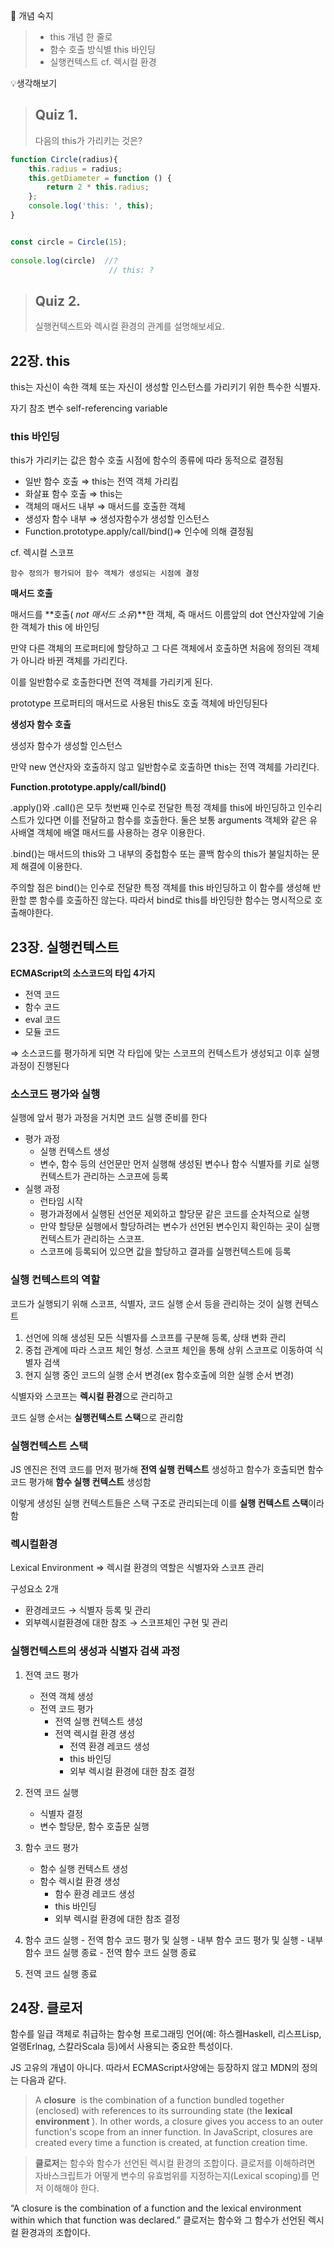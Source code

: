 🔐 개념 숙지

> - this 개념 한 줄로
> - 함수 호출 방식별 this 바인딩
> - 실행컨텍스트 cf. 렉시컬 환경


💡생각해보기

> ## Quiz 1.
> 다음의 this가 가리키는 것은?
```jsx
function Circle(radius){
	this.radius = radius;
	this.getDiameter = function () {
		return 2 * this.radius;
	};
    console.log('this: ', this);
}


const circle = Circle(15);  
        
console.log(circle)  //? 
                      // this: ?
```
> ## Quiz 2.
> 실행컨텍스트와 렉시컬 환경의 관계를 설명해보세요.

## 22장. this

this는 자신이 속한 객체 또는 자신이 생성할 인스턴스를 가리키기 위한 특수한 식별자.

자기 참조 변수 self-referencing variable

### **this 바인딩**

this가 가리키는 값은 함수 호출 시점에 함수의 종류에 따라 동적으로 결정됨
- 일반 함수 호출 ⇒ this는 전역 객체 가리킴
- 화살표 함수 호출 ⇒ this는
- 객체의 매서드 내부 ⇒ 매서드를 호출한 객체
- 생성자 함수 내부 ⇒ 생성자함수가 생성할 인스턴스
- Function.prototype.apply/call/bind()⇒ 인수에 의해 결정됨

cf. 렉시컬 스코프

    함수 정의가 평가되어 함수 객체가 생성되는 시점에 결정

**매서드 호출**

매서드를 **호출( *not 매서드 소유*)**한 객체, 즉 매서드 이름앞의 dot 연산자앞에 기술한 객체가 this 에 바인딩

만약 다른 객체의 프로퍼티에 할당하고 그 다른 객체에서 호출하면 처음에 정의된 객체가 아니라 바뀐 객체를 가리킨다. 

이를 일반함수로 호출한다면 전역 객체를 가리키게 된다. 

prototype 프로퍼티의 매서드로 사용된 this도 호출 객체에 바인딩된다

**생성자 함수 호출**

생성자 함수가 생성할 인스턴스

만약 new 연산자와 호출하지 않고 일반함수로 호출하면 this는 전역 객체를 가리킨다.

**Function.prototype.apply/call/bind()**

.apply()와 .call()은 모두 첫번째 인수로 전달한 특정 객체를 this에 바인딩하고 인수리스트가 있다면 이를 전달하고 함수를 호출한다.
둘은 보통 arguments 객체와 같은 유사배열 객체에 배열 매서드를 사용하는 경우 이용한다. 

.bind()는 매서드의 this와 그 내부의 중첩함수 또는 콜백 함수의 this가 불일치하는 문제 해결에 이용한다.

주의할 점은 bind()는 인수로 전달한 특정 객체를 this 바인딩하고 이 함수를 생성해 반환할 뿐 함수를 호출하진 않는다. 따라서 bind로 this를 바인딩한 함수는 명시적으로 호출해야한다.


## 23장. 실행컨텍스트
**ECMAScript의 소스코드의 타입 4가지**

- 전역 코드
- 함수 코드
- eval 코드
- 모듈 코드

⇒ 소스코드를 평가하게 되면 각 타입에 맞는 스코프의 컨텍스트가 생성되고 이후 실행 과정이 진행된다

### 소스코드 평가와 실행

실행에 앞서 평가 과정을 거치면 코드 실행 준비를 한다

- 평가 과정
    - 실행 컨텍스트 생성
    - 변수, 함수 등의 선언문만 먼저 실행해 생성된 변수나 함수 식별자를 키로 실행 컨텍스트가 관리하는 스코프에 등록
- 실행 과정
    - 런타임 시작
    - 평가과정에서 실행된 선언문 제외하고 할당문 같은 코드를 순차적으로 실행
    - 만약 할당문 실행에서 할당하려는 변수가 선언된 변수인지 확인하는 곳이 실행컨텍스트가 관리하는 스코프.
    - 스코프에 등록되어 있으면 값을 할당하고 결과를 실행컨텍스트에 등록

### 실행 컨텍스트의 역할

코드가 실행되기 위해 스코프, 식별자, 코드 실행 순서 등을 관리하는 것이 실행 컨텍스트

1. 선언에 의해 생성된 모든 식별자를 스코프를 구분해 등록, 상태 변화 관리
2. 중첩 관계에 따라 스코프 체인 형성. 스코프 체인을 통해 상위 스코프로 이동하여 식별자 검색
3. 현지 실행 중인 코드의 실행 순서 변경(ex 함수호출에 의한 실행 순서 변경)

식별자와 스코프는 **렉시컬 환경**으로 관리하고

코드 실행 순서는 **실행컨텍스트 스택**으로 관리함

### **실행컨텍스트 스택**

JS 엔진은 전역 코드를 먼저 평가해 **전역 실행 컨텍스트** 생성하고 함수가 호출되면 함수 코드 평가해 **함수 실행 컨텍스트** 생성함

이렇게 생성된 실행 컨텍스트들은 스택 구조로 관리되는데 이를 **실행 컨텍스트 스택**이라 함

### 렉시컬환경

Lexical Environment
⇒ 렉시컬 환경의 역할은 식별자와 스코프 관리

구성요소 2개

- 환경레코드 → 식별자 등록 및 관리
- 외부렉시컬환경에 대한 참조 → 스코프체인 구현 및 관리

### 실행컨텍스트의 생성과 식별자 검색 과정

1. 전역 코드 평가
    - 전역 객체 생성
    - 전역 코드 평가
        - 전역 실행 컨텍스트 생성
        - 전역 렉시컬 환경 생성
            - 전역 환경 레코드 생성
            - this 바인딩
            - 외부 렉시컬 환경에 대한 참조 결정

2. 전역 코드 실행
    - 식별자 결정
    - 변수 할당문, 함수 호출문 실행

3.  함수 코드 평가
    - 함수 실행 컨텍스트 생성
    - 함수 렉시컬 환경 생성
        - 함수 환경 레코드 생성
        - this 바인딩
        - 외부 렉시컬 환경에 대한 참조 결정

4. 함수 코드 실행
        - 전역 함수 코드 평가 및 실행
        - 내부 함수 코드 평가 및 실행
        - 내부 함수 코드 실행 종료
        - 전역 함수 코드 실행 종료

5. 전역 코드 실행 종료


## 24장. 클로저
함수를 일급 객체로 취급하는 함수형 프로그래밍 언어(예: 하스켈Haskell, 리스프Lisp, 얼랭Erlnag, 스칼라Scala 등)에서 사용되는 중요한 특성이다.

JS 고유의 개념이 아니다. 따라서 ECMAScript사양에는 등장하지 않고 MDN의 정의는 다음과 같다.

> A **closure**  is the combination of a function bundled together (enclosed) with references to its surrounding state (the **lexical environment** ). In other words, a closure gives you access to an outer function's scope from an inner function. In JavaScript, closures are created every time a function is created, at function creation time.
> 

> **클로저**는 함수와 함수가 선언된 렉시컬 환경의 조합이다. 클로저를 이해하려면 자바스크립트가 어떻게 변수의 유효범위를 지정하는지(Lexical scoping)를 먼저 이해해야 한다.
> 

“A closure is the combination of a function and the lexical environment within which that function was declared.” 클로저는 함수와 그 함수가 선언된 렉시컬 환경과의 조합이다.

